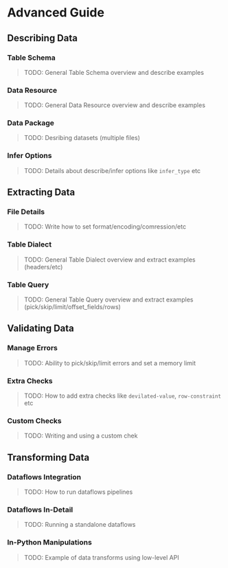 # Advanced Guide

## Describing Data

### Table Schema

> TODO: General Table Schema overview and describe examples

### Data Resource

> TODO: General Data Resource overview and describe examples

### Data Package

> TODO: Desribing datasets (multiple files)

### Infer Options

> TODO: Details about describe/infer options like `infer_type` etc

## Extracting Data

### File Details

> TODO: Write how to set format/encoding/comression/etc

### Table Dialect

> TODO: General Table Dialect overview and extract examples (headers/etc)

### Table Query

> TODO: General Table Query overview and extract examples (pick/skip/limit/offset_fields/rows)

## Validating Data

### Manage Errors

> TODO: Ability to pick/skip/limit errors and set a memory limit

### Extra Checks

> TODO: How to add extra checks like `devilated-value`, `row-constraint` etc

### Custom Checks

> TODO: Writing and using a custom chek

## Transforming Data

### Dataflows Integration

> TODO: How to run dataflows pipelines

### Dataflows In-Detail

> TODO: Running a standalone dataflows

### In-Python Manipulations

> TODO: Example of data transforms using low-level API
